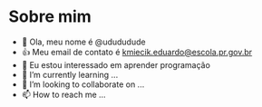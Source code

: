 # Sobre mim
- 👋 Ola, meu nome é @udududude
- 👍 Meu email de contato é kmiecik.eduardo@escola.pr.gov.br
- 👀 Eu estou interessado em aprender programação
- 🌱 I’m currently learning ...
- 💞️ I’m looking to collaborate on ...
- 📫 How to reach me ...

<!---
udududude/udududude is a ✨ special ✨ repository because its `README.md` (this file) appears on your GitHub profile.
You can click the Preview link to take a look at your changes.
--->

